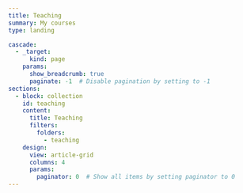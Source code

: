 ```yaml
---
title: Teaching
summary: My courses
type: landing

cascade:
  - _target:
      kind: page
    params:
      show_breadcrumb: true
      paginate: -1  # Disable pagination by setting to -1
sections:
  - block: collection
    id: teaching
    content:
      title: Teaching
      filters:
        folders:
          - teaching
    design:
      view: article-grid
      columns: 4
      params:
        paginator: 0  # Show all items by setting paginator to 0
---
```


